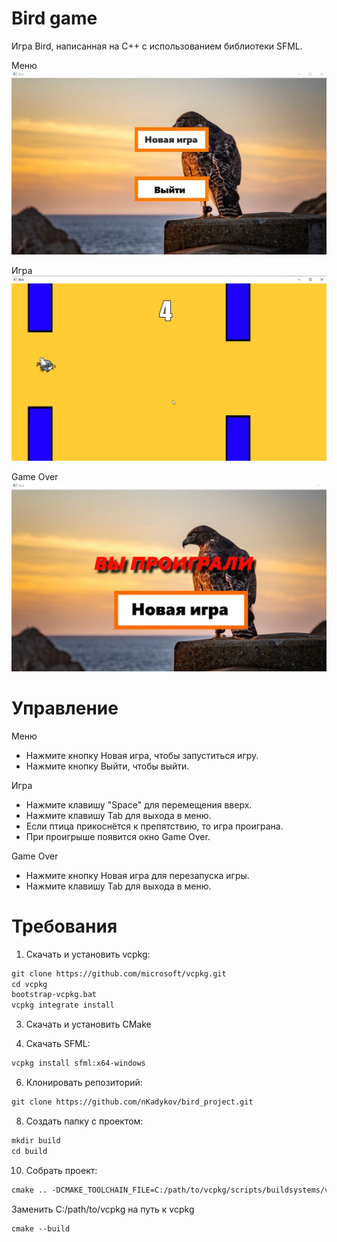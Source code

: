 # Bird game

Игра Bird, написанная на С++ с использованием библиотеки SFML.

Меню
![screenshot](screenshot/menu.jpg)

Игра
![screenshot](screenshot/game.jpg)

Game Over
![screenshot](screenshot/gameover.jpg)

# Управление

Меню

- Нажмите кнопку Новая игра, чтобы запуститься игру.
- Нажмите кнопку Выйти, чтобы выйти.

Игра

- Нажмите клавишу "Space" для перемещения вверх.
- Нажмите клавишу Tab для выхода в меню.
- Если птица прикоснётся к препятствию, то игра проиграна.
- При проигрыше появится окно Game Over.

Game Over
- Нажмите кнопку Новая игра для перезапуска игры.
- Нажмите клавишу Tab для выхода в меню.


# Требования
1. Скачать и установить vcpkg:
```markdown
git clone https://github.com/microsoft/vcpkg.git
cd vcpkg
bootstrap-vcpkg.bat
vcpkg integrate install
```

3. Скачать и установить CMake

4. Скачать SFML:
```markdown
vcpkg install sfml:x64-windows
```

6. Клонировать репозиторий:
```markdown
git clone https://github.com/nKadykov/bird_project.git
```

8. Создать папку с проектом:
```markdown
mkdir build
cd build
```

10. Собрать проект:
```markdown
cmake .. -DCMAKE_TOOLCHAIN_FILE=C:/path/to/vcpkg/scripts/buildsystems/vcpkg.cmake
```
Заменить C:/path/to/vcpkg на путь к vcpkg
```markdown
cmake --build
```
